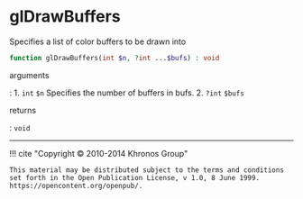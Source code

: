 # glDrawBuffers
Specifies a list of color buffers to be drawn
    into

```php
function glDrawBuffers(int $n, ?int ...$bufs) : void
```

arguments

:    1. `int` `$n` Specifies the number of buffers in bufs.
    2. `?int` `$bufs` 

returns

:    `void` 

---
     

!!! cite "Copyright © 2010-2014 Khronos Group"

    This material may be distributed subject to the terms and conditions set forth in the Open Publication License, v 1.0, 8 June 1999. https://opencontent.org/openpub/.